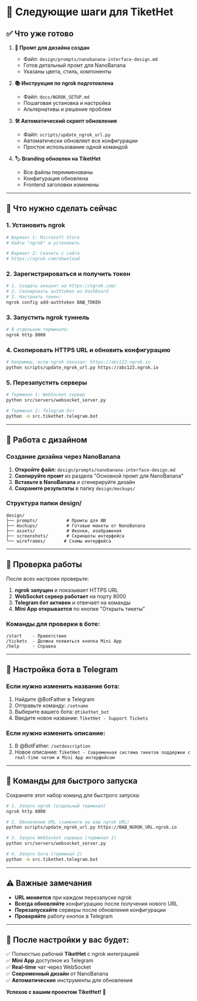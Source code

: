 # 🚀 Следующие шаги для TiketHet

## ✅ Что уже готово

1. **📝 Промт для дизайна создан**  
   - Файл: `design/prompts/nanobanana-interface-design.md`
   - Готов детальный промт для NanoBanana 
   - Указаны цвета, стиль, компоненты

2. **📚 Инструкция по ngrok подготовлена**
   - Файл: `docs/NGROK_SETUP.md` 
   - Пошаговая установка и настройка
   - Альтернативы и решение проблем

3. **🛠️ Автоматический скрипт обновления**
   - Файл: `scripts/update_ngrok_url.py`
   - Автоматически обновляет все конфигурации
   - Простое использование одной командой

4. **🏷️ Branding обновлен на TiketHet**
   - Все файлы переименованы
   - Конфигурация обновлена
   - Frontend заголовки изменены

---

## 🎯 Что нужно сделать сейчас

### 1. Установить ngrok
```bash
# Вариант 1: Microsoft Store
# Найти "ngrok" и установить

# Вариант 2: Скачать с сайта  
# https://ngrok.com/download
```

### 2. Зарегистрироваться и получить токен
```bash
# 1. Создать аккаунт на https://ngrok.com/
# 2. Скопировать authtoken из Dashboard
# 3. Настроить токен:
ngrok config add-authtoken ВАШ_ТОКЕН
```

### 3. Запустить ngrok туннель
```bash
# В отдельном терминале:
ngrok http 8000
```

### 4. Скопировать HTTPS URL и обновить конфигурацию
```bash
# Например, если ngrok показал: https://abc123.ngrok.io
python scripts/update_ngrok_url.py https://abc123.ngrok.io
```

### 5. Перезапустить серверы
```bash
# Терминал 1: WebSocket сервер
python src/servers/websocket_server.py

# Терминал 2: Telegram бот  
python -m src.tikethet.telegram.bot
```

---

## 🎨 Работа с дизайном

### Создание дизайна через NanoBanana

1. **Откройте файл:** `design/prompts/nanobanana-interface-design.md`
2. **Скопируйте промт** из раздела "Основной промт для NanoBanana"
3. **Вставьте в NanoBanana** и сгенерируйте дизайн
4. **Сохраните результаты** в папку `design/mockups/`

### Структура папки design/
```
design/
├── prompts/           # Промты для ИИ
├── mockups/           # Готовые макеты от NanoBanana
├── assets/            # Иконки, изображения
├── screenshots/       # Скриншоты интерфейса
└── wireframes/       # Схемы интерфейса
```

---

## 🚨 Проверка работы

После всех настроек проверьте:

1. **ngrok запущен** и показывает HTTPS URL
2. **WebSocket сервер работает** на порту 8000
3. **Telegram бот активен** и отвечает на команды
4. **Mini App открывается** по кнопке "Открыть тикеты"

### Команды для проверки в боте:
```
/start    - Приветствие
/tickets  - Должна появиться кнопка Mini App  
/help     - Справка
```

---

## 📱 Настройка бота в Telegram

### Если нужно изменить название бота:
1. Найдите @BotFather в Telegram
2. Отправьте команду: `/setname`
3. Выберите вашего бота: `@tikethet_bot`
4. Введите новое название: `TiketHet - Support Tickets`

### Если нужно изменить описание:
1. В @BotFather: `/setdescription` 
2. Новое описание: `TiketHet - Современная система тикетов поддержки с real-time чатом и Mini App интерфейсом`

---

## 🔧 Команды для быстрого запуска

Сохраните этот набор команд для быстрого запуска:

```bash
# 1. Запуск ngrok (отдельный терминал)
ngrok http 8000

# 2. Обновление URL (замените на ваш ngrok URL)  
python scripts/update_ngrok_url.py https://ВАШ_NGROK_URL.ngrok.io

# 3. Запуск WebSocket сервера (терминал 1)
python src/servers/websocket_server.py

# 4. Запуск бота (терминал 2)
python -m src.tikethet.telegram.bot
```

---

## ⚠️ Важные замечания

- **URL меняется** при каждом перезапуске ngrok
- **Всегда обновляйте** конфигурацию после получения нового URL
- **Перезапускайте** серверы после обновления конфигурации
- **Проверяйте** работу кнопок в Telegram

---

## 🎉 После настройки у вас будет:

✅ Полностью рабочий **TiketHet** с ngrok интеграцией  
✅ **Mini App** доступное из Telegram  
✅ **Real-time** чат через WebSocket  
✅ **Современный дизайн** от NanoBanana  
✅ **Автоматические** инструменты для обновления

**Успехов с вашим проектом TiketHet! 🚀**